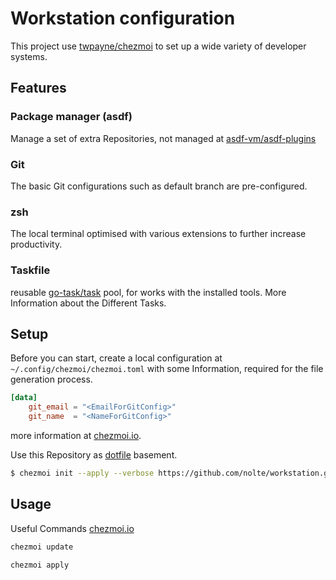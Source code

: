# Workstation configuration


<!--intro-start-->
This project use [twpayne/chezmoi](https://github.com/twpayne/chezmoi) to set up a wide variety of developer systems.
<!--intro-end-->

## Features

### Package manager (asdf)
<!--asdf-start-->
Manage a set of extra Repositories, not managed at [asdf-vm/asdf-plugins](https://github.com/asdf-vm/asdf-plugins/tree/master/plugins)
<!--asdf-end-->

### Git

<!--git-start-->
The basic Git configurations such as default branch are pre-configured.  
<!--git-end-->

### zsh

<!--zsh-start-->
The local terminal optimised with various extensions to further increase productivity.
<!--zsh-end-->

### Taskfile

<!--taskfile-start-->
reusable [go-task/task](https://github.com/go-task/task) pool, for works with the installed tools. More Information about the Different Tasks.
<!--taskfile-end-->

## Setup

Before you can start, create a local configuration at `~/.config/chezmoi/chezmoi.toml` with some Information, required for the file generation process.

```toml
[data]
    git_email = "<EmailForGitConfig>"
    git_name  = "<NameForGitConfig>"
```
more information at [chezmoi.io](https://www.chezmoi.io/reference/configuration-file/).

Use this Repository as [dotfile](https://www.chezmoi.io/user-guide/setup/) basement.

```sh
$ chezmoi init --apply --verbose https://github.com/nolte/workstation.git
```

## Usage

Useful Commands [chezmoi.io](https://www.chezmoi.io/quick-start/#start-using-chezmoi-on-your-current-machine)

```sh
chezmoi update
```

```sh
chezmoi apply
```
